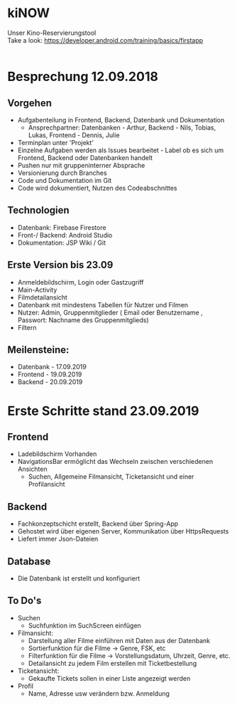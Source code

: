 # kiNOW
Unser Kino-Reservierungstool
<br>
Take a look: https://developer.android.com/training/basics/firstapp <br><br>
# Besprechung 12.09.2018

## Vorgehen

- Aufgabenteilung in Frontend, Backend, Datenbank und Dokumentation
  - Ansprechpartner: Datenbanken - Arthur, Backend - Nils, Tobias, Lukas, Frontend - Dennis, Julie
- Terminplan unter 'Projekt'
- Einzelne Aufgaben werden als Issues bearbeitet - Label ob es sich um Frontend, Backend oder Datenbanken handelt
- Pushen nur mit gruppeninterner Absprache
- Versionierung durch Branches
- Code und Dokumentation im Git
- Code wird dokumentiert, Nutzen des Codeabschnittes

## Technologien

- Datenbank: Firebase Firestore
- Front-/ Backend: Android Studio
- Dokumentation: JSP Wiki / Git

## Erste Version bis 23.09

- Anmeldebildschirm, Login oder Gastzugriff
- Main-Activity
- Filmdetailansicht
- Datenbank mit mindestens Tabellen für Nutzer und Filmen
- Nutzer: Admin, Gruppenmitglieder ( Email oder Benutzername , Passwort: Nachname des Gruppenmitglieds)
- Filtern

## Meilensteine: 
- Datenbank - 17.09.2019
- Frontend - 19.09.2019
- Backend - 20.09.2019


# Erste Schritte stand 23.09.2019
## Frontend 
  - Ladebildschirm Vorhanden 
  - NavigationsBar ermöglicht das Wechseln zwischen verschiedenen Ansichten 
    - Suchen, Allgemeine Filmansicht, Ticketansicht und einer Profilansicht

## Backend 
  - Fachkonzeptschicht erstellt, Backend über Spring-App
  - Gehostet wird über eigenen Server, Kommunikation über HttpsRequests
  - Liefert immer Json-Dateien
    
## Database
   - Die Datenbank ist erstellt und konfiguriert

## To Do's
  - Suchen 
    - Suchfunktion im SuchScreen einfügen 
  - Filmansicht:
    - Darstellung aller Filme einführen mit Daten aus der Datenbank
    - Sortierfunktion für die Filme -> Genre, FSK, etc
    - Filterfunktion für die Filme -> Vorstellungsdatum, Uhrzeit, Genre, etc.
    - Detailansicht zu jedem Film erstellen mit Ticketbestellung
  - Ticketansicht:
    - Gekaufte Tickets sollen in einer Liste angezeigt werden
  - Profil
    - Name, Adresse usw verändern bzw. Anmeldung
    
